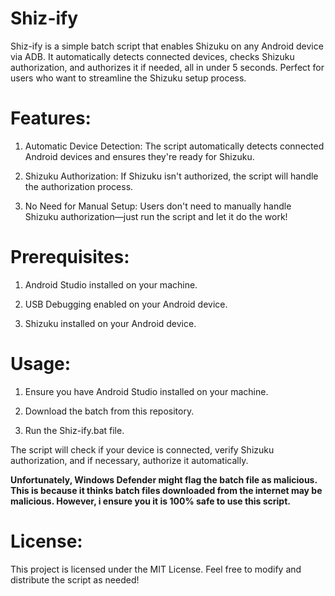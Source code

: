 # Shiz-ify
Shiz-ify is a simple batch script that enables Shizuku on any Android device via ADB. It automatically detects connected devices, checks Shizuku authorization, and authorizes it if needed, all in under 5 seconds. Perfect for users who want to streamline the Shizuku setup process.
# Features:

1. Automatic Device Detection: The script automatically detects connected Android devices and ensures they're ready for Shizuku.

2. Shizuku Authorization: If Shizuku isn't authorized, the script will handle the authorization process.

3. No Need for Manual Setup: Users don't need to manually handle Shizuku authorization—just run the script and let it do the work!

# Prerequisites:

1. Android Studio installed on your machine.
  
2. USB Debugging enabled on your Android device.

3. Shizuku installed on your Android device.

# Usage:

1. Ensure you have Android Studio installed on your machine.

2. Download the batch from this repository.

3. Run the Shiz-ify.bat file.

The script will check if your device is connected, verify Shizuku authorization, and if necessary, authorize it automatically.

**Unfortunately, Windows Defender might flag the batch file as malicious. This is because it thinks batch files downloaded from the internet may be malicious. However, i ensure you it is 100% safe to use this script.**
# License:
This project is licensed under the MIT License. Feel free to modify and distribute the script as needed!
